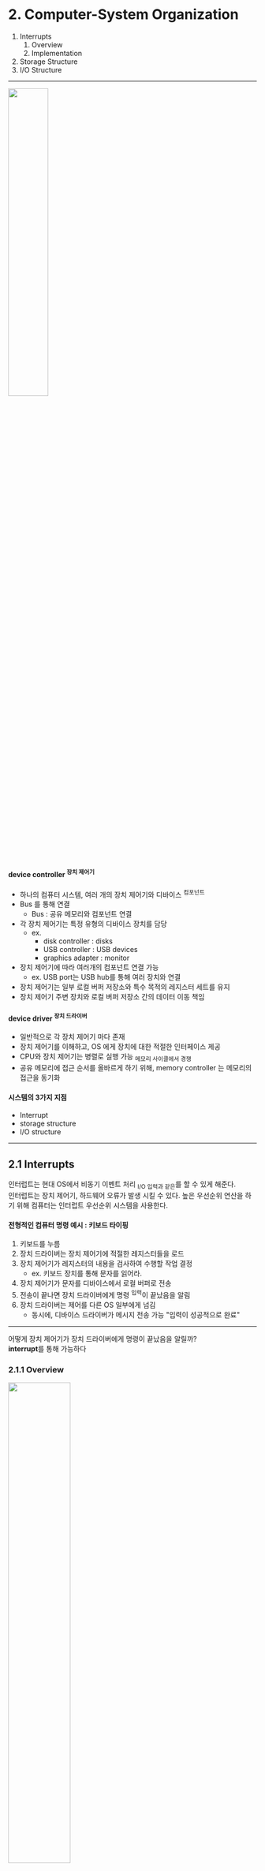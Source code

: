 # 2. Computer-System Organization

1. Interrupts
    1. Overview
    2. Implementation
2. Storage Structure
3. I/O Structure

---

<img src="img.png"  width="40%"/>

#### device controller <sup>장치 제어기</sup>

- 하나의 컴퓨터 시스템, 여러 개의 장치 제어기와 디바이스 <sup>컴포넌트</sup>
- Bus 를 통해 연결
    - Bus : 공유 메모리와 컴포넌트 연결
- 각 장치 제어기는 특정 유형의 디바이스 장치를 담당
    - ex.
        - disk controller : disks
        - USB controller : USB devices
        - graphics adapter : monitor
- 장치 제어기에 따라 여러개의 컴포넌트 연결 가능
    - ex. USB port는 USB hub를 통해 여러 장치와 연결
- 장치 제어기는 일부 로컬 버퍼 저장소와 특수 목적의 레지스터 세트를 유지
- 장치 제어기 주변 장치와 로컬 버퍼 저장소 간의 데이터 이동 책임

#### device driver <sup>장치 드라이버</sup>

- 일반적으로 각 장치 제어기 마다 존재
- 장치 제어기를 이해하고, OS 에게 장치에 대한 적절한 인터페이스 제공
- CPU와 장치 제어기는 병렬로 실행 가능 <sub>메모리 사이클에서 경쟁</sub>
- 공유 메모리에 접근 순서를 올바르게 하기 위해, memory controller 는 메모리의 접근을 동기화

#### 시스템의 3가지 지점

- Interrupt
- storage structure
- I/O structure

---

## 2.1 Interrupts

인터럽트는 현대 OS에서 비동기 이벤트 처리 <sub>I/O 입력과 같은</sub>를 할 수 있게 해준다.  
인터럽트는 장치 제어기, 하드웨어 오류가 발생 시킬 수 있다.
높은 우선순위 연산을 하기 위해 컴퓨터는 인터럽트 우선순위 시스템을 사용한다.

#### 전형적인 컴퓨터 명령 예시 : 키보드 타이핑

1. 키보드를 누름
2. 장치 드라이버는 장치 제어기에 적절한 레지스터들을 로드
3. 장치 제어기가 레지스터의 내용을 검사하여 수행할 작업 결정
    - ex. 키보드 장치를 통해 문자를 읽어라.
4. 장치 제어기가 문자를 디바이스에서 로컬 버퍼로 전송
5. 전송이 끝나면 장치 드라이버에게 명령 <sup>입력</sup>이 끝났음을 알림
6. 장치 드라이버는 제어를 다른 OS 일부에게 넘김
    - 동시에, 디바이스 드라이버가 메시지 전송 가능 "입력이 성공적으로 완료"

---

어떻게 장치 제어기가 장치 드라이버에게 명령이 끝났음을 알릴까?  
**interrupt**를 통해 가능하다

### 2.1.1 Overview

<img src="img_1.png"  width="50%"/>

- 하드웨어는 일반적을 시스템 버스를 통해 CPU 에게 신호를 보냄으로서 인터럽트 트리거
    - 시스템 버스는 주요 컴포넌트 간의 메인 커뮤니케이션 채널
- 인터럽트는 많은 목적을 가지지만,
- OS와 하드웨어가 상호작용할 수 있는 방법을 제공하는게 주요 기능

#### CPU가 인터럽트 되면,

- 하던 일을 멈추고,
- 즉시 고정된 위치로 실행을 전송함
- 고정된 위치는 인터럽트가 위치한 서비스 루틴의 시작 주소를 가짐

#### 인터럽트는 컴퓨터 아키텍쳐의 중요 부분

- 컴퓨터 디자인마다 고유 인터럽트 매커니즘을 가지지만, 몇가지 기능은 공통임
- 인터럽트는 반드시 적절한 인터럽트 서비스 루틴에게 제어를 전송해야 함
    - 단순한 방법은 제너릭 루틴을 호출하여 인터럽트 정보를 검사하는 것
    - 그 다음 루틴은 인터럽트 핸들러를 호출함
- 인터럽트는 자주 발생하기 때문에 빠르게 처리되어야 함
    - 인터럽트 루틴을 가리키는 포인터 테이블이 빠른 속도 제공 가능
    - 테이블을 통해 인터럽트 루틴이 간접적으로 호출됨
    - 포인터 테이블은 로우 메모리에 저장
    - interrupt vector <sup>인터럽트 벡터</sup>라고도 함

#### 인터럽트 아키텍쳐는 상태정보를 저장

- 인터럽트 제공 후 다시 복귀할 수 있도록
- 인터럽트 루틴이 프로세서의 상태를 변경해야 한다면,
    - 즉시 최신상태를 저장하고 복귀 전 복원
- 인터럽트가 서비스된 후 저장된 주소값이 프로그램 카운터에 로드
    - 인터럽트된 연산은 인터럽트가 없었던 것처럼 계속됨

### 2.1.2 Implementation

<img src="img_2.png"  width="50%"/>

#### 인터럽트 메커니즘

1. CPU 가 interrupt-request line을 가짐
    - interrupt-request line : CPU가 모든 명령 종료를 감지
2. 장치 제어기가 interrupt-request line을 통해 CPU에게 인터럽트를 요청
3. CPU가 interrupt-request line을 통해 인터럽트를 감지
4. CPU가 인터럽트 번호를 인덱스로 사용하여 인터럽트 벡터애 저장된 인터럽트 핸들러 루틴으로 이동
5. 인터럽트 핸들러 동작
    - 상태 변화를 저장
    - 인터럽트 원인 결정
    - 주요 프로세스 수행
    - 인터럽트가 리턴한 명령 수행
    - 인터럽트 이전 상태로 복귀

즉, 장치 제어기가 인터럽트를 유발하고,   
CPU가 인터럽트를 캐치하여 인터럽트 핸들러에게 디스패치한다.  
디스패치 핸들러는 인터럽트를 디바이스에게 서비스함으로서 클리어한다.

#### 현대 컴퓨터 시스템에서의 인터럽트 요구사항

1. 주요 처리 중에는 인터럽트 핸들링을 연기해야함
2. 디바이스를 위한 적당한 인러텁트 핸들러에게 디스패치할 수 있는 효과적인 방법
3. 멀티 레벨 인터럽트 필요

- OS가 인터럽트 우선순위 판별 가능
- 요구하는 긴급성에 맞는 수준의 응답

#### 현대 컴퓨터 하드웨어는 위 3가지를 CP와 인터럽트 컨트롤러 하드웨어로 제공

- 대부분의 CPU는 2가지 인터럽트 요청 줄을 가짐
    - nonmakable : 복구 불가능한 메모리 에러와 같은 이벤트 책임
    - maskable : 인터럽트 되면 안되는 중요한 명령 실행 이전 CPU에 의해 무시될 수 있음
        - 장치 제어기가 서비스를 요청하기 위해 사용

#### interrupt chaining

- 그러나 컴퓨터는 인터럽트 벡터에 가진 주소 요소보다 더 많은 장치들을 가지고 있음
- 인터럽트 벡터의 각 요소가 인터럽트 핸들러의 목록의 시작을 가리키게 함
- 인터럽트가 시작되면 핸들러를 하나씩 호출하여 서비스를 처리할 수 있는 핸들러를 찾을 때까지 진행

#### 인터럽트 우선순위 시스템

- 레벨이 낮은 인터럽트는 연기하고,
- 모든 인터럽트를 마스킹하지 않고도 고 우선순위 인터럽트가 실행을 선점 가능

## 2.2 Storage Structure

> ### STORAGE DEFINITIONS AND NOTATION
>
> - 컴퓨터의 기본 저장 단위는 bit <sup>비트</sup>
> - bit : 0 or 1 vaue
> - 비트 -> 바이트 -> 워드 -> 블록 -> 파일 -> 데이터베이스
> - byte : 8 bit, 컴퓨터가 가장 편리하게 사용하는 저장 청크
> - word : 컴퓨터가 한 번에 처리하는 데이터 양
> - 64bit, 32bit 컴퓨터

#### CPU, RAM

- CPU는 메모리를 통해서만 명령 로딩 가능
- 모든 프로그램은 실행 되기 전 메모리에 로드되어야 함
- general-purpose 컴퓨터는 프로그램을 메인메모리라 불리는 재사용 가능한 메모리에 프로그램을 로딩함
- ex. random-access memory <sup>RAM</sup>, dynamic RAM <sup>DRAM</sup>

##### 컴퓨터가 사용하는 다양한 메모리

- booststrap program : 컴퓨터가 시작될 때 실행되는 프로그램, OS를 로드
- earasable programmable read-only memory <sup>EPROM</sup> : 비활성 메모리
- 아이폰은 EEPROM에 시리얼 넘버와 하드웨어 정보를 저장

### von Neuamn Architecture의 명령어 실행 주기

- load instruction : 메인 메모리에서 데이터를 CPU 레지스터로 가져옴
- store instruction : CPU 레지스터의ㅏ 내용을 메인 메모리로 데이터를 보냄

1. 메인 메모리로부터 명령어를 fetch & Instruction Register에 저장
2. 명령어 decode & 메인메모리로부터 피연산자 fetch & register에 저장
3. 피연산자와 연산 진행 후 연산 결과를 메모리에 저장

### 메인 메모리의 한계에 따른 2차 저장소

- 메인 메모리는 저장 용량이 작고 <sup>1</sup>, 휘발성임 <sup>2</sup>
- secondary storage : 비휘발성, 대용량, 저렴
- ex. hard-disk drive <sup>HDD</sup>, solid-state drive <sup>SSD</sup>, optical storage <sup>광학 저장장치</sup>
- 대부분의 컴퓨터는 메인메모리에 올리기 전에 2차 저장소에 저장

### Storage-device hierarchy

<img src="img_3.png"  width="50%"/>

- trade-off : CPU와의 거리에 따라 사이즈, 속도 트레이드 오프
- Volatile storage : 전원이 꺼지면 데이터가 사라짐, 속도 빠름
- nonvolatile memory <sup>NVM, 비휘발성 메모리</sup>
    - 전원이 꺼져도 데이터가 사라지지 않음
    - HDD 보다 빠름
    - flash memory <sup>플래시 메모리</sup> : 스마트 기기에서 인기
- 비용, 속도를 적절히 분배하여 스토리지 조합 배치

## 2.3 I/O Structure

<img src="img_5.png"  width="50%"/>

### Direct Memory Access <sup>DMA</sup>

- 장치 제어기가 메인 메모리에 직접 데이터를 전송함
- CPU의 개입 없이
- CPU는 이 시간에 다른 일을 할 수 있음
- 대용량 데이터를 가지고 인터럽트 시 CPU가 많은 방해를 받으므로, DMA가 필요